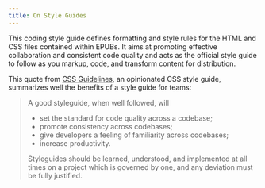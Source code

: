 ```yaml
---
title: On Style Guides
---
```


This coding style guide defines formatting and style rules for the HTML and CSS files contained within EPUBs. It aims at promoting effective collaboration and consistent code quality and acts as the official style guide to follow as you markup, code, and transform content for distribution.

This quote from [CSS Guidelines](http://cssguidelin.es/#the-importance-of-a-styleguide), an opinionated CSS style guide, summarizes well the benefits of a style guide for teams:

<blockquote>
  A good styleguide, when well followed, will<ul><li>set the standard for code quality across a codebase;</li><li>promote consistency across codebases;</li><li>give developers a feeling of familiarity across codebases;</li><li>increase productivity.</li></ul>Styleguides should be learned, understood, and implemented at all times on a project which is governed by one, and any deviation must be fully justified.<br>
</blockquote>